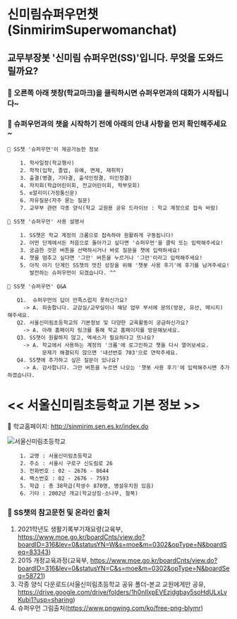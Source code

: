 # 신미림슈퍼우먼챗(SinmirimSuperwomanchat)

## 교무부장봇 '**신미림 슈퍼우먼(SS)**'입니다. 무엇을 도와드릴까요? 

###  👸 오른쪽 아래 챗창(학교마크)을 클릭하시면 슈퍼우먼과의 대화가 시작됩니다~ 
###  👸 슈퍼우먼과의 챗을 시작하기 전에 아래의 안내 사항을 먼저 확인해주세요~

    🎯 SS챗 '슈퍼우먼'이 제공가능한 정보 
    
        1. 학사일정(학교행사)
        2. 학적(입학, 졸업, 유예, 면제, 재취학)
        3. 출결(병결, 기타결, 출석인정결, 미인정결)
        4. 자치회(학급어린이회, 전교어린이회, 학부모회)
        5. e알리미(가정통신문)
        6. 자유질문(자주 묻는 질문)
        7. 교무부 관련 각종 양식(학교 교원용 공유 드라이브 : 학교 계정으로 접속 바람)        
    
    🎯 SS챗 '슈퍼우먼' 사용 설명서         

        1. SS챗은 학교 계정의 크롬으로 접속하야 원활하게 구동됩니다!
        2. 어떤 단계에서든 처음으로 돌아가고 싶다면 '슈퍼우먼'을 클릭 또는 입력해주세요!
        3. 궁금한 것은 버튼을 선택하시거나 바로 질문을 챗에 입력하세요! 
        4. 챗을 멈추고 싶다면 '그만' 버튼을 누르거나 '그만'이라고 입력해주세요!
        5. 아직 아기 단계인 SS챗의 멋진 성장을 위해 '챗봇 사용 후기'에 후기를 남겨주세요! 
           발전하는 슈퍼우먼이 되겠습니다. ^^

    🎯 SS챗 '슈퍼우먼' Q&A
    
       Q1.  슈퍼우먼의 답이 만족스럽지 못하신가요? 
         -> A. 죄송합니다. 교감실/교무실이나 해당 업무 부서에 문의(방문, 유선, 메시지) 해주세요.           
       Q2. 서울신미림초등학교의 기본정보 및 다양한 교육활동이 궁금하신가요?
         -> A. 아래 홈페이지 링크를 통해 학교 홈페이지를 방문해보세요.
       Q3. SS챗이 원활하지 않고, 엑세스가 필요하다고 뜨나요?
         -> A. 학교에서 사용하는 계정의 '크롬'에 로그인하고 챗을 다시 열어보세요.
               문제가 해결되지 않으면 '내선번호 703'으로 연락주세요.                        
       Q4. SS챗에 추가하고 싶은 질문이 있나요?
         -> A. 감사합니다. 그만 버튼을 누르면 나오는 '챗봇 사용 후기'에 입력해주시면 추가하겠습니다.
          
# << 서울신미림초등학교 기본 정보 >>

🏤 학교홈페이지: <http://sinmirim.sen.es.kr/index.do>

![서울신미림초등학교](https://user-images.githubusercontent.com/81283008/118608543-c3cfa280-b7f4-11eb-8098-00584081914d.JPG)
        

        1. 교명 : 서울신미림초등학교
        2. 주소 : 서울시 구로구 신도림로 26
        3. 전화번호 : 02 - 2676 - 8644
        4. 팩스번호 : 02 - 2676 - 7593
        5. 학급 : 총 38학급(학생수 870명, 병설유치원 있음)
        6. 기타 : 2002년 개교(학교상징-소나무, 철쭉)


###  👸 SS챗의 참고문헌 및 온라인 출처

1. 2021학년도 생활기록부기재요령(교육부, https://www.moe.go.kr/boardCnts/view.do?boardID=316&lev=0&statusYN=W&s=moe&m=0302&opType=N&boardSeq=83343)
2. 2015 개정교육과정(교육부, https://www.moe.go.kr/boardCnts/view.do?boardID=316&lev=0&statusYN=C&s=moe&m=0302&opType=N&boardSeq=58721)
3. 각종 양식 다운로드(서울신미림초등학교 공유 폴더-본교 교원에게만 공유, https://drive.google.com/drive/folders/1h0nIlxpEVEzjdgbay5soHdULxLvKubi1?usp=sharing)
4. 슈퍼우먼 그림출처(https://www.pngwing.com/ko/free-png-blymr)
